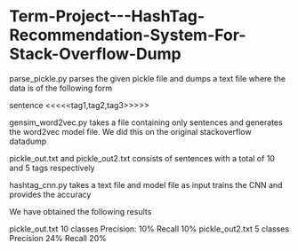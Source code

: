 # Term-Project---HashTag-Recommendation-System-For-Stack-Overflow-Dump


parse_pickle.py parses the given pickle file and dumps a text file where the data is of the following form

sentence <<<<<tag1,tag2,tag3>>>>>

gensim_word2vec.py takes a file containing only sentences and generates the word2vec model file. We did this on the original stackoverflow datadump

pickle_out.txt and pickle_out2.txt consists of sentences with a total of 10 and 5 tags respectively

hashtag_cnn.py takes a text file and model file as input trains the CNN and provides the accuracy

We have obtained the following results

pickle_out.txt 10 classes Precision: 10% Recall 10%
pickle_out2.txt 5 classes Precision 24% Recall 20%
